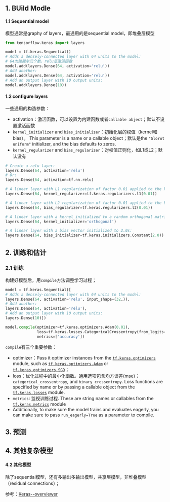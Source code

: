 ## 1. BUild Modle

#### 1.1 Sequential model

模型通常是graphy of layers，最通用的是sequential model，即堆叠层模型

```Python
from tensorflow.keras import layers

model = tf.keras.Sequential()
# Adds a densely-connected layer with 64 units to the model:
# 64为隐藏单元个数，relu是激活函数
model.add(layers.Dense(64, activation='relu'))
# Add another:
model.add(layers.Dense(64, activation='relu'))
# Add an output layer with 10 output units:
model.add(layers.Dense(10))
```

#### 1.2 configure  layers

一些通用的构造参数：

- activation：激活函数，可以设置为内建函数或者`callable abject`；默认不设置激活函数
- `kernel_initializer` and `bias_initializer`：初始化层的权值（kernel和bias）。 This parameter is a name or a callable object；默认是the `"Glorot uniform"` initializer, and the bias defaults to zeros.
- `kernel_regularizer` and `bias_regularizer`：对权值正则化，如L1或L2；默认没有

```python
# Create a relu layer:
layers.Dense(64, activation='relu')
# Or:
layers.Dense(64, activation=tf.nn.relu)

# A linear layer with L1 regularization of factor 0.01 applied to the kernel matrix:
layers.Dense(64, kernel_regularizer=tf.keras.regularizers.l1(0.01))

# A linear layer with L2 regularization of factor 0.01 applied to the bias vector:
layers.Dense(64, bias_regularizer=tf.keras.regularizers.l2(0.01))

# A linear layer with a kernel initialized to a random orthogonal matrix:
layers.Dense(64, kernel_initializer='orthogonal')

# A linear layer with a bias vector initialized to 2.0s:
layers.Dense(64, bias_initializer=tf.keras.initializers.Constant(2.0))
```



## 2. 训练和估计

### 2.1 训练

构建好模型后，用`compile`方法调整学习过程；

```python
model = tf.keras.Sequential([
# Adds a densely-connected layer with 64 units to the model:
layers.Dense(64, activation='relu', input_shape=(32,)),
# Add another:
layers.Dense(64, activation='relu'),
# Add an output layer with 10 output units:
layers.Dense(10)])

model.compile(optimizer=tf.keras.optimizers.Adam(0.01),
              loss=tf.keras.losses.CategoricalCrossentropy(from_logits=True),
              metrics=['accuracy'])
```

`compile`有三个重要参数：

- optimizer：Pass it optimizer instances from the [`tf.keras.optimizers`](https://www.tensorflow.org/api_docs/python/tf/keras/optimizers) module, such as [`tf.keras.optimizers.Adam`](https://www.tensorflow.org/api_docs/python/tf/keras/optimizers/Adam) or [`tf.keras.optimizers.SGD`](https://www.tensorflow.org/api_docs/python/tf/keras/optimizers/SGD)；
- loss：优化过程中的最小化函数。通用选项包含均方误差(mse)；`categorical_crossentropy`, and `binary_crossentropy`. Loss functions are specified by name or by passing a callable object from the [`tf.keras.losses`](https://www.tensorflow.org/api_docs/python/tf/keras/losses) module.
- `metrics`: 监视训练过程. These are string names or callables from the [`tf.keras.metrics`](https://www.tensorflow.org/api_docs/python/tf/keras/metrics) module
- Additionally, to make sure the model trains and evaluates eagerly, you can make sure to pass `run_eagerly=True` as a parameter to compile.



## 3. 预测

## 4. 其他复杂模型

#### 4.2 其他模型

除了sequential模型，还有多输出多输出模型，共享层模型，非堆叠模型（residual connections）；



参考：[Keras--overviewer](https://www.tensorflow.org/guide/keras/overview)